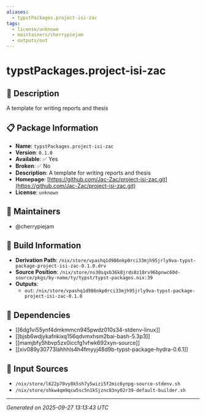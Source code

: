 ```yaml
---
aliases:
  - typstPackages.project-isi-zac
tags:
  - license/unknown
  - maintainers/cherrypiejam
  - outputs/out
---
```


# typstPackages.project-isi-zac

## 📝 Description

A template for writing reports and thesis

## 📋 Package Information

- **Name**: `typstPackages.project-isi-zac`
- **Version**: `0.1.0`
- **Available**: ✅ Yes
- **Broken**: ✅ No
- **Description**: A template for writing reports and thesis
- **Homepage**: [https://github.com/Jac-Zac/project-isi-zac.git](https://github.com/Jac-Zac/project-isi-zac.git)
- **License**: `unknown`
## 👥 Maintainers

- @cherrypiejam


## 🔧 Build Information

- **Derivation Path**: `/nix/store/vpashq1d986nkp0rci33mjh95jrly9va-typst-package-project-isi-zac-0.1.0.drv`
- **Source Position**: `/nix/store/ns30sqxb36k8jrds8z18rv96bpnwc60d-source/pkgs/by-name/ty/typst/typst-packages.nix:39`
- **Outputs**:
  - `out`:  `/nix/store/vpashq1d986nkp0rci33mjh95jrly9va-typst-package-project-isi-zac-0.1.0`

## 🔗 Dependencies

- [[6dg1vi55ynf4dmkmmcn945pwdz010s34-stdenv-linux]]
- [[bjsb6wdjykafnkixq156qdvmxhsm2bai-bash-5.3p3]]
- [[mamjbfy5hbvp5zx0iccfg1vfwk692xyn-source]]
- [[xiv089y30773lahhhls4h4fmyyj48d9b-typst-package-hydra-0.6.1]]

## 📁 Input Sources

- `/nix/store/l622p70vy8k5sh7y5wizi5f2mic6ynpg-source-stdenv.sh`
- `/nix/store/shkw4qm9qcw5sc5n1k5jznc83ny02r39-default-builder.sh`

---
*Generated on 2025-09-27 13:13:43 UTC*
